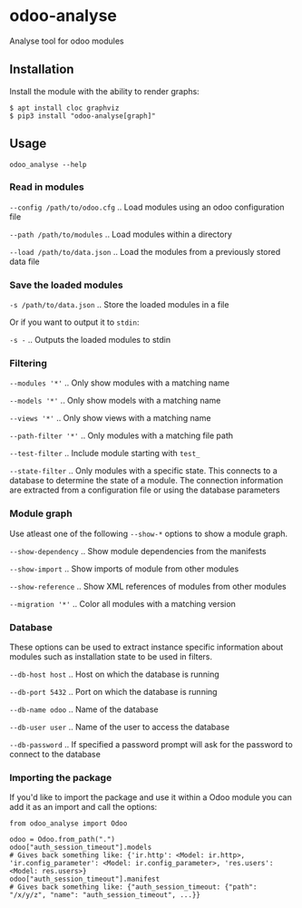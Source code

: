 # odoo-analyse

Analyse tool for odoo modules

## Installation

Install the module with the ability to render graphs:
```
$ apt install cloc graphviz
$ pip3 install "odoo-analyse[graph]"
```

## Usage

```odoo_analyse --help```

### Read in modules

`--config /path/to/odoo.cfg` .. Load modules using an odoo configuration file

`--path /path/to/modules` .. Load modules within a directory

`--load /path/to/data.json` .. Load the modules from a previously stored data file

### Save the loaded modules

`-s /path/to/data.json` .. Store the loaded modules in a file

Or if you want to output it to `stdin`:

`-s -` .. Outputs the loaded modules to stdin


### Filtering

`--modules '*'` .. Only show modules with a matching name

`--models '*'` .. Only show models with a matching name

`--views '*'` .. Only show views with a matching name

`--path-filter '*'` .. Only modules with a matching file path

`--test-filter` .. Include module starting with `test_`

`--state-filter` .. Only modules with a specific state. This connects to a database to determine the state of a module. The connection information are extracted from a configuration file or using the database parameters

### Module graph

Use atleast one of the following `--show-*` options to show a module graph.

`--show-dependency` .. Show module dependencies from the manifests

`--show-import` .. Show imports of module from other modules

`--show-reference` .. Show XML references of modules from other modules

`--migration '*'` .. Color all modules with a matching version


### Database

These options can be used to extract instance specific information about modules such as installation state to be used in filters.

`--db-host host` .. Host on which the database is running

`--db-port 5432` .. Port on which the database is running

`--db-name odoo` .. Name of the database

`--db-user user` .. Name of the user to access the database

`--db-password` .. If specified a password prompt will ask for the password to connect to the database

### Importing the package
If you'd like to import the package and use it within a Odoo module you can add it as an import and call the options:
```
from odoo_analyse import Odoo

odoo = Odoo.from_path(".")
odoo["auth_session_timeout"].models
# Gives back something like: {'ir.http': <Model: ir.http>, 'ir.config_parameter': <Model: ir.config_parameter>, 'res.users': <Model: res.users>}
odoo["auth_session_timeout"].manifest
# Gives back something like: {"auth_session_timeout: {"path": "/x/y/z", "name": "auth_session_timeout", ...}}
```

